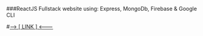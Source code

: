 ###ReactJS Fullstack website using: Express, MongoDb, Firebase & Google CLI

#[--> [ LINK ] <---](https://reactblog-34a5a.lm.r.appspot.com/articles/)

